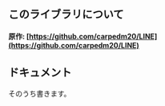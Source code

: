 このライブラリについて
----

#### 原作: [https://github.com/carpedm20/LINE](https://github.com/carpedm20/LINE)

ドキュメント
----

そのうち書きます。


